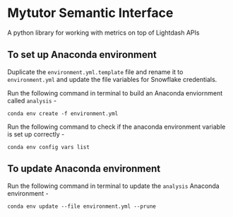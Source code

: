 # Mytutor Semantic Interface
A python library for working with metrics on top of Lightdash APIs

## To set up Anaconda environment

Duplicate the `environment.yml.template` file and rename it to `environment.yml` and update the file variables for Snowflake credentials.

Run the following command in terminal to build an Anaconda enviornment called `analysis` -

```shell
conda env create -f environment.yml
```

Run the following command to check if the anaconda environment variable is set up correctly -

```shell
conda env config vars list 
```

## To update Anaconda environment

Run the following command in terminal to update the `analysis` Anaconda environment -

```shell
conda env update --file environment.yml --prune
```
